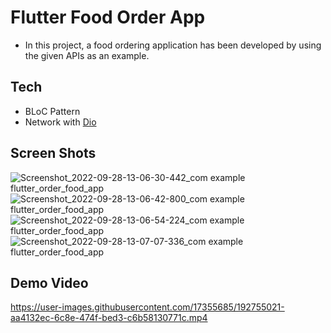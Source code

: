 # Flutter Food Order App

- In this project, a food ordering application has been developed by using the given APIs as an example.

## Tech
- BLoC Pattern
- Network with [Dio](https://pages.github.com/)

## Screen Shots
![Screenshot_2022-09-28-13-06-30-442_com example flutter_order_food_app](https://user-images.githubusercontent.com/17355685/192754079-0a9c8d58-7691-4819-ade4-a1475f71617a.jpg)
![Screenshot_2022-09-28-13-06-42-800_com example flutter_order_food_app](https://user-images.githubusercontent.com/17355685/192754074-75820330-06ea-4ec9-9db7-548bf496447b.jpg)
![Screenshot_2022-09-28-13-06-54-224_com example flutter_order_food_app](https://user-images.githubusercontent.com/17355685/192754108-4521c20e-a3dd-4da4-9ad3-24a525a7553f.jpg)
![Screenshot_2022-09-28-13-07-07-336_com example flutter_order_food_app](https://user-images.githubusercontent.com/17355685/192754103-dca91871-85a3-4ef0-8209-68cdaf3a03ac.jpg)

## Demo Video
https://user-images.githubusercontent.com/17355685/192755021-aa4132ec-6c8e-474f-bed3-c6b58130771c.mp4

